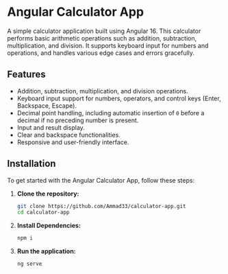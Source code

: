 # Angular Calculator App

A simple calculator application built using Angular 16. This calculator performs basic arithmetic operations such as addition, subtraction, multiplication, and division. It supports keyboard input for numbers and operations, and handles various edge cases and errors gracefully.

## Features

- Addition, subtraction, multiplication, and division operations.
- Keyboard input support for numbers, operators, and control keys (Enter, Backspace, Escape).
- Decimal point handling, including automatic insertion of `0` before a decimal if no preceding number is present.
- Input and result display.
- Clear and backspace functionalities.
- Responsive and user-friendly interface.

## Installation

To get started with the Angular Calculator App, follow these steps:

1. **Clone the repository:**
   ```bash
   git clone https://github.com/Ammad33/calculator-app.git
   cd calculator-app

2. **Install Dependencies:**
   ```bash
   npm i

3. **Run the application:**
   ```bash
   ng serve


